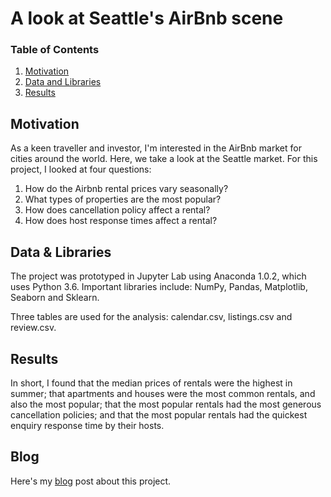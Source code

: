 # A look at Seattle's AirBnb scene

### Table of Contents

1. [Motivation](#motivation)
2. [Data and Libraries](#requirements)
4. [Results](#results)

## Motivation <a name="libraries"></a>

As a keen traveller and investor, I'm interested in the AirBnb market for cities around the world. Here, we take a look at the Seattle market. For this project, I looked at four questions:

1. How do the Airbnb rental prices vary seasonally?
2. What types of properties are the most popular?
3. How does cancellation policy affect a rental?
4. How does host response times affect a rental?

## Data & Libraries <a name="requirements"></a>

The project was prototyped in Jupyter Lab using Anaconda 1.0.2, which uses Python 3.6. Important libraries include: NumPy, Pandas, Matplotlib, Seaborn and Sklearn.

Three tables are used for the analysis: calendar.csv, listings.csv and review.csv.

## Results <a name="results"></a>

In short, I found that the median prices of rentals were the highest in summer; that apartments and houses were the most common rentals, and also the most popular; that the most popular rentals had the most generous cancellation policies; and that the most popular rentals had the quickest enquiry response time by their hosts.


## Blog <a name="results"></a>
Here's my [blog](https://medium.com/@col_jung/travelling-or-investing-seattles-airbnb-scene-a4d8e613a1ca "blog") post about this project.